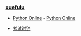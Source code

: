 ### **[xuefulu](http://xuefulu.com/)**

+ [Python Online](https://lightly.teamcode.com/login) - [Python Online](https://lightly.teamcode.com/login)

+ [考试时钟](http://508cst.gcu.edu.cn/clock/)
